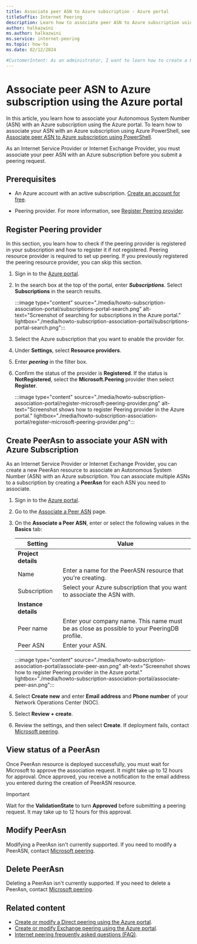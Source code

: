 ```yaml
---
title: Associate peer ASN to Azure subscription - Azure portal
titleSuffix: Internet Peering
description: Learn how to associate peer ASN to Azure subscription using the Azure portal.
author: halkazwini
ms.author: halkazwini
ms.service: internet-peering
ms.topic: how-to
ms.date: 02/12/2024

#CustomerIntent: As an administrator, I want to learn how to create a PeerASN resource so I can associate my peer ASN to Azure subscription and submit peering requests.
---
```


# Associate peer ASN to Azure subscription using the Azure portal

In this article, you learn how to associate your Autonomous System Number (ASN) with an Azure subscription using the Azure portal. To learn how to associate your ASN with an Azure subscription using Azure PowerShell, see [Associate peer ASN to Azure subscription using PowerShell](howto-subscription-association-powershell.md).

As an Internet Service Provider or Internet Exchange Provider, you must associate your peer ASN with an Azure subscription before you submit a peering request.

## Prerequisites

- An Azure account with an active subscription. [Create an account for free](https://azure.microsoft.com/free/?WT.mc_id=A261C142F).

- Peering provider. For more information, see [Register Peering provider](#register-peering-provider).

## Register Peering provider

In this section, you learn how to check if the peering provider is registered in your subscription and how to register it if not registered. Peering resource provider is required to set up peering. If you previously registered the peering resource provider, you can skip this section.

1. Sign in to the [Azure portal](https://portal.azure.com).

1. In the search box at the top of the portal, enter ***Subscriptions***. Select **Subscriptions** in the search results.

    :::image type="content" source="./media/howto-subscription-association-portal/subscriptions-portal-search.png" alt-text="Screenshot of searching for subscriptions in the Azure portal." lightbox="./media/howto-subscription-association-portal/subscriptions-portal-search.png":::

1. Select the Azure subscription that you want to enable the provider for.

1. Under **Settings**, select **Resource providers**.

1. Enter ***peering*** in the filter box.

1. Confirm the status of the provider is **Registered**. If the status is **NotRegistered**, select the **Microsoft.Peering** provider then select **Register**.

    :::image type="content" source="./media/howto-subscription-association-portal/register-microsoft-peering-provider.png" alt-text="Screenshot shows how to register Peering provider in the Azure portal." lightbox="./media/howto-subscription-association-portal/register-microsoft-peering-provider.png":::

## Create PeerAsn to associate your ASN with Azure Subscription

As an Internet Service Provider or Internet Exchange Provider, you can create a new PeerAsn resource to associate an Autonomous System Number (ASN) with an Azure subscription. You can associate multiple ASNs to a subscription by creating a **PeerAsn** for each ASN you need to associate.

1. Sign in to the [Azure portal](https://portal.azure.com).

1. Go to the [Associate a Peer ASN](https://go.microsoft.com/fwlink/?linkid=2129592) page.

1. On the **Associate a Peer ASN**, enter or select the following values in the **Basics** tab:

    | Setting | Value |
    | --- | --- |
    | **Project details** |  |
    | Name | Enter a name for the PeerASN resource that you're creating. |
    | Subscription | Select your Azure subscription that you want to associate the ASN with. |
    | **Instance details** |  |
    | Peer name | Enter your company name. This name must be as close as possible to your PeeringDB profile. |
    | Peer ASN | Enter your ASN. |

    :::image type="content" source="./media/howto-subscription-association-portal/associate-peer-asn.png" alt-text="Screenshot shows how to register Peering provider in the Azure portal." lightbox="./media/howto-subscription-association-portal/associate-peer-asn.png":::

1. Select **Create new** and enter **Email address** and **Phone number** of your Network Operations Center (NOC).

1. Select **Review + create**.

1. Review the settings, and then select **Create**. If deployment fails, contact [Microsoft peering](mailto:peering@microsoft.com).

## View status of a PeerAsn

Once PeerAsn resource is deployed successfully, you must wait for Microsoft to approve the association request. It might take up to 12 hours for approval. Once approved, you receive a notification to the email address you entered during the creation of PeerASN resource.

> [!IMPORTANT]
> Wait for the **ValidationState** to turn **Approved** before submitting a peering request. It may take up to 12 hours for this approval.

## Modify PeerAsn

Modifying a PeerAsn isn't currently supported. If you need to modify a PeerASN, contact [Microsoft peering](mailto:peering@microsoft.com).

## Delete PeerAsn

Deleting a PeerAsn isn't currently supported. If you need to delete a PeerAsn, contact [Microsoft peering](mailto:peering@microsoft.com).

## Related content

- [Create or modify a Direct peering using the Azure portal](howto-direct-portal.md).
- [Create or modify Exchange peering using the Azure portal](howto-exchange-portal.md).
- [Internet peering frequently asked questions (FAQ)](faqs.md).